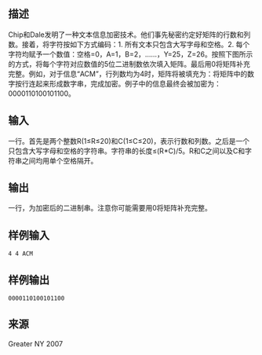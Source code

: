 ## 描述


Chip和Dale发明了一种文本信息加密技术。他们事先秘密约定好矩阵的行数和列数。接着，将字符按如下方式编码：1. 所有文本只包含大写字母和空格。2. 每个字符均赋予一个数值：空格=0，A=1，B=2，……，Y=25，Z=26。按照下图所示的方式，将每个字符对应数值的5位二进制数依次填入矩阵。最后用0将矩阵补充完整。例如，对于信息“ACM”，行列数均为4时，矩阵将被填充为：将矩阵中的数字按行连起来形成数字串，完成加密。例子中的信息最终会被加密为：0000110100101100。

## 输入


一行。首先是两个整数R(1≤R≤20)和C(1≤C≤20)，表示行数和列数。之后是一个只包含大写字母和空格的字符串。字符串的长度≤(R*C)/5。R和C之间以及C和字符串之间均用单个空格隔开。

## 输出


一行，为加密后的二进制串。注意你可能需要用0将矩阵补充完整。

## 样例输入


```
4 4 ACM
```


## 样例输出


```
0000110100101100
```


## 来源


Greater NY 2007

